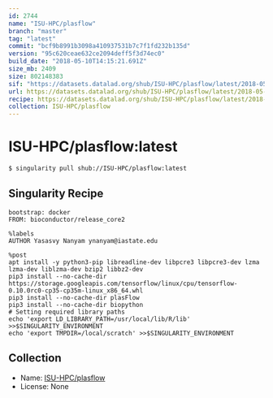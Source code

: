 ```yaml
---
id: 2744
name: "ISU-HPC/plasflow"
branch: "master"
tag: "latest"
commit: "bcf9b8991b3098a410937531b7c7f1fd232b135d"
version: "95c620ceae632ce2094deff5f3d74ec0"
build_date: "2018-05-10T14:15:21.691Z"
size_mb: 2409
size: 802148383
sif: "https://datasets.datalad.org/shub/ISU-HPC/plasflow/latest/2018-05-10-bcf9b899-95c620ce/95c620ceae632ce2094deff5f3d74ec0.simg"
url: https://datasets.datalad.org/shub/ISU-HPC/plasflow/latest/2018-05-10-bcf9b899-95c620ce/
recipe: https://datasets.datalad.org/shub/ISU-HPC/plasflow/latest/2018-05-10-bcf9b899-95c620ce/Singularity
collection: ISU-HPC/plasflow
---
```


# ISU-HPC/plasflow:latest

```bash
$ singularity pull shub://ISU-HPC/plasflow:latest
```

## Singularity Recipe

```singularity
bootstrap: docker
FROM: bioconductor/release_core2

%labels
AUTHOR Yasasvy Nanyam ynanyam@iastate.edu

%post
apt install -y python3-pip libreadline-dev libpcre3 libpcre3-dev lzma lzma-dev liblzma-dev bzip2 libbz2-dev
pip3 install --no-cache-dir https://storage.googleapis.com/tensorflow/linux/cpu/tensorflow-0.10.0rc0-cp35-cp35m-linux_x86_64.whl
pip3 install --no-cache-dir plasFlow
pip3 install --no-cache-dir biopython
# Setting required library paths
echo 'export LD_LIBRARY_PATH=/usr/local/lib/R/lib' >>$SINGULARITY_ENVIRONMENT
echo 'export TMPDIR=/local/scratch' >>$SINGULARITY_ENVIRONMENT
```

## Collection

 - Name: [ISU-HPC/plasflow](https://github.com/ISU-HPC/plasflow)
 - License: None

